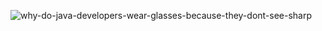 ![why-do-java-developers-wear-glasses-because-they-dont-see-sharp](https://github.com/gerzson-pszota/gerzson-pszota/assets/138587246/572211dc-0f07-416a-8ee8-4751a2d7d880)
